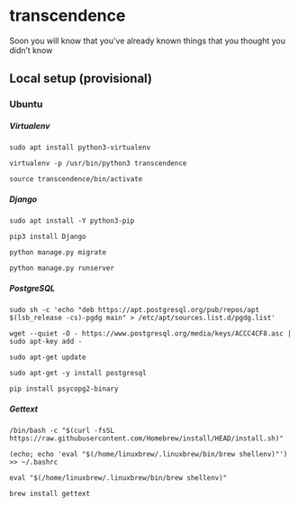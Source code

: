 # transcendence
Soon you will know that you’ve already known things that you thought you didn’t know

## Local setup (provisional)
### Ubuntu
##### Virtualenv
 ```
 sudo apt install python3-virtualenv
 ```
```
virtualenv -p /usr/bin/python3 transcendence
```
```
source transcendence/bin/activate
```

##### Django
```
sudo apt install -Y python3-pip
```
```
pip3 install Django
```
```
python manage.py migrate
```
```
python manage.py runserver
```

##### PostgreSQL
```
sudo sh -c 'echo "deb https://apt.postgresql.org/pub/repos/apt $(lsb_release -cs)-pgdg main" > /etc/apt/sources.list.d/pgdg.list'
```
```
wget --quiet -O - https://www.postgresql.org/media/keys/ACCC4CF8.asc | sudo apt-key add -
```
```
sudo apt-get update
```
```
sudo apt-get -y install postgresql
```
```
pip install psycopg2-binary
```

##### Gettext
```
/bin/bash -c "$(curl -fsSL https://raw.githubusercontent.com/Homebrew/install/HEAD/install.sh)"
```
```
(echo; echo 'eval "$(/home/linuxbrew/.linuxbrew/bin/brew shellenv)"') >> ~/.bashrc
```
```
eval "$(/home/linuxbrew/.linuxbrew/bin/brew shellenv)"
```
```
brew install gettext
```
